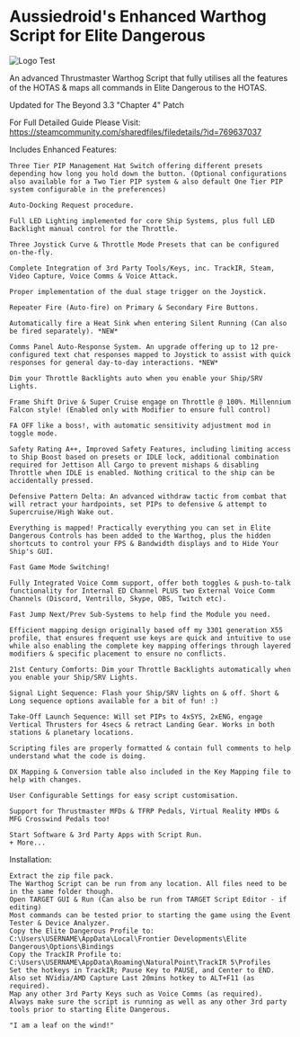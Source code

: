 # Aussiedroid's Enhanced Warthog Script for Elite Dangerous

![Logo](https://github.com/Aussiedroid/AD-ED-EnhancedWarthogScript/blob/beta/Maps/folder-small.jpg) Test

An advanced Thrustmaster Warthog Script that fully utilises all the features of the HOTAS & maps all commands in Elite Dangerous to the HOTAS.

Updated for The Beyond 3.3 "Chapter 4" Patch

For Full Detailed Guide Please Visit: https://steamcommunity.com/sharedfiles/filedetails/?id=769637037


Includes Enhanced Features:

    Three Tier PIP Management Hat Switch offering different presets depending how long you hold down the button. (Optional configurations also available for a Two Tier PIP system & also default One Tier PIP system configurable in the preferences)
    
    Auto-Docking Request procedure.
    
    Full LED Lighting implemented for core Ship Systems, plus full LED Backlight manual control for the Throttle.
    
    Three Joystick Curve & Throttle Mode Presets that can be configured on-the-fly.
    
    Complete Integration of 3rd Party Tools/Keys, inc. TrackIR, Steam, Video Capture, Voice Comms & Voice Attack.
    
    Proper implementation of the dual stage trigger on the Joystick.
    
    Repeater Fire (Auto-fire) on Primary & Secondary Fire Buttons.
    
    Automatically fire a Heat Sink when entering Silent Running (Can also be fired separately). *NEW*
    
    Comms Panel Auto-Response System. An upgrade offering up to 12 pre-configured text chat responses mapped to Joystick to assist with quick responses for general day-to-day interactions. *NEW*
    
    Dim your Throttle Backlights auto when you enable your Ship/SRV Lights.
    
    Frame Shift Drive & Super Cruise engage on Throttle @ 100%. Millennium Falcon style! (Enabled only with Modifier to ensure full control)
    
    FA OFF like a boss!, with automatic sensitivity adjustment mod in toggle mode.
    
    Safety Rating A++, Improved Safety Features, including limiting access to Ship Boost based on presets or IDLE lock, additional combination required for Jettison All Cargo to prevent mishaps & disabling Throttle when IDLE is enabled. Nothing critical to the ship can be accidentally pressed.
    
    Defensive Pattern Delta: An advanced withdraw tactic from combat that will retract your hardpoints, set PIPs to defensive & attempt to Supercruise/High Wake out.
    
    Everything is mapped! Practically everything you can set in Elite Dangerous Controls has been added to the Warthog, plus the hidden shortcuts to control your FPS & Bandwidth displays and to Hide Your Ship's GUI.
    
    Fast Game Mode Switching!
    
    Fully Integrated Voice Comm support, offer both toggles & push-to-talk functionality for Internal ED Channel PLUS two External Voice Comm Channels (Discord, Ventrillo, Skype, OBS, Twitch etc).
    
    Fast Jump Next/Prev Sub-Systems to help find the Module you need.
    
    Efficient mapping design originally based off my 3301 generation X55 profile, that ensures frequent use keys are quick and intuitive to use while also enabling the complete key mapping offerings through layered modifiers & specific placement to ensure no conflicts.
    
    21st Century Comforts: Dim your Throttle Backlights automatically when you enable your Ship/SRV Lights.
    
    Signal Light Sequence: Flash your Ship/SRV lights on & off. Short & Long sequence options available for a bit of fun! :)
    
    Take-Off Launch Sequence: Will set PIPs to 4xSYS, 2xENG, engage Vertical Thrusters for 4secs & retract Landing Gear. Works in both stations & planetary locations.
    
    Scripting files are properly formatted & contain full comments to help understand what the code is doing.
    
    DX Mapping & Conversion table also included in the Key Mapping file to help with changes.
    
    User Configurable Settings for easy script customisation.
    
    Support for Thrustmaster MFDs & TFRP Pedals, Virtual Reality HMDs & MFG Crosswind Pedals too!
    
    Start Software & 3rd Party Apps with Script Run.
    + More...

Installation:

    Extract the zip file pack.
    The Warthog Script can be run from any location. All files need to be in the same folder though.
    Open TARGET GUI & Run (Can also be run from TARGET Script Editor - if editing)
    Most commands can be tested prior to starting the game using the Event Tester & Device Analyzer.
    Copy the Elite Dangerous Profile to:
    C:\Users\USERNAME\AppData\Local\Frontier Developments\Elite Dangerous\Options\Bindings
    Copy the TrackIR Profile to:
    C:\Users\USERNAME\AppData\Roaming\NaturalPoint\TrackIR 5\Profiles
    Set the hotkeys in TrackIR; Pause Key to PAUSE, and Center to END.
    Also set NVidia/AMD Capture Last 20mins hotkey to ALT+F11 (as required).
    Map any other 3rd Party Keys such as Voice Comms (as required).
    Always make sure the script is running as well as any other 3rd party tools prior to starting Elite Dangerous.

    "I am a leaf on the wind!"




